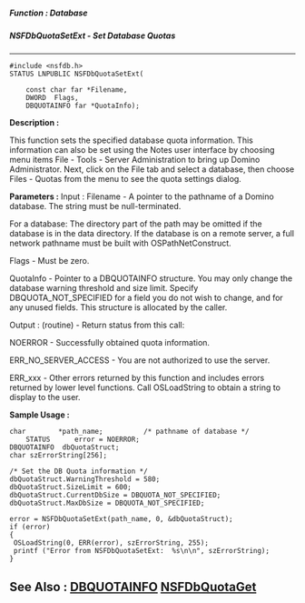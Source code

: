 ##### Function : Database
##### NSFDbQuotaSetExt - Set Database Quotas
---
```
#include <nsfdb.h>
STATUS LNPUBLIC NSFDbQuotaSetExt(

	const char far *Filename,
	DWORD  Flags,
	DBQUOTAINFO far *QuotaInfo);
```
**Description :**

This function sets the specified database quota information.  This information 
can also be set using the Notes user interface by choosing menu items File - 
Tools - Server Administration to bring up Domino Administrator.  Next, click on 
the File tab and select a database, then choose Files - Quotas from the menu to 
see the quota settings dialog.

**Parameters :**
Input :
Filename  -  A pointer to the pathname of a Domino database. The string must be null-terminated.

For a database: The directory part of the path may be omitted if the database is in the data directory.  If the database is on a remote server, a full network pathname must be built with OSPathNetConstruct.

Flags  -  Must be zero.

QuotaInfo  -  Pointer to a DBQUOTAINFO structure.  You may only change the database warning threshold and size limit.  Specify DBQUOTA_NOT_SPECIFIED for a field you do not wish to change, and for any unused fields.  This structure is allocated by the caller.

Output :
(routine)  -  Return status from this call: 

NOERROR - Successfully obtained quota information.

ERR_NO_SERVER_ACCESS - You are not authorized to use the server.

ERR_xxx - Other errors returned by this function and includes errors returned by lower level functions. Call OSLoadString to obtain a string to display to the user.



**Sample Usage :**
```
char        *path_name;          /* pathname of database */
	STATUS      error = NOERROR;
DBQUOTAINFO  dbQuotaStruct;
char szErrorString[256];

/* Set the DB Quota information */
dbQuotaStruct.WarningThreshold = 580;
dbQuotaStruct.SizeLimit = 600;
dbQuotaStruct.CurrentDbSize = DBQUOTA_NOT_SPECIFIED;
dbQuotaStruct.MaxDbSize = DBQUOTA_NOT_SPECIFIED;

error = NSFDbQuotaSetExt(path_name, 0, &dbQuotaStruct);
if (error)
{
 OSLoadString(0, ERR(error), szErrorString, 255);
 printf ("Error from NSFDbQuotaSetExt:  %s\n\n", szErrorString);
}
```
**See Also :**
[DBQUOTAINFO](/reference/Data/DBQUOTAINFO)
[NSFDbQuotaGet](/reference/Func/NSFDbQuotaGet)
---
